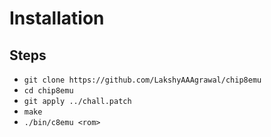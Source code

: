 # Installation

## Steps
- `git clone https://github.com/LakshyAAAgrawal/chip8emu`
- `cd chip8emu`
- `git apply ../chall.patch`
- `make`
- `./bin/c8emu <rom>`